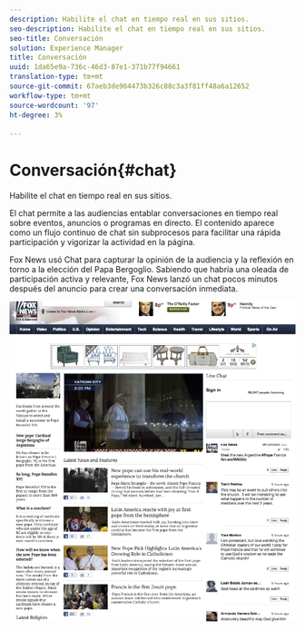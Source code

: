 ```yaml
---
description: Habilite el chat en tiempo real en sus sitios.
seo-description: Habilite el chat en tiempo real en sus sitios.
seo-title: Conversación
solution: Experience Manager
title: Conversación
uuid: 1da65e9a-736c-46d3-87e1-371b77f94661
translation-type: tm+mt
source-git-commit: 67aeb3de964473b326c88c3a3f81ff48a6a12652
workflow-type: tm+mt
source-wordcount: '97'
ht-degree: 3%

---
```



# Conversación{#chat}

Habilite el chat en tiempo real en sus sitios.

El chat permite a las audiencias entablar conversaciones en tiempo real sobre eventos, anuncios o programas en directo. El contenido aparece como un flujo continuo de chat sin subprocesos para facilitar una rápida participación y vigorizar la actividad en la página.

Fox News usó Chat para capturar la opinión de la audiencia y la reflexión en torno a la elección del Papa Bergoglio. Sabiendo que habría una oleada de participación activa y relevante, Fox News lanzó un chat pocos minutos después del anuncio para crear una conversación inmediata.

![](assets/chat_example.png)

